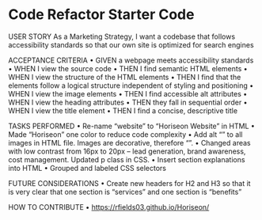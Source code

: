 # Code Refactor Starter Code
USER STORY
As a Marketing Strategy, I want a codebase that follows accessibility standards so that our own site is optimized for search engines

ACCEPTANCE CRITERIA
•	GIVEN a webpage meets accessibility standards
•	WHEN I view the source code
•	THEN I find semantic HTML elements
•	WHEN I view the structure of the HTML elements
•	THEN I find that the elements follow a logical structure independent of styling and positioning
•	WHEN I view the image elements
•	THEN I find accessible alt attributes
•	WHEN I view the heading attributes
•	THEN they fall in sequential order
•	WHEN I view the title element
•	THEN I find a concise, descriptive title

TASKS PERFORMED
•	Re-name “website” to “Horiseon Website” in HTML
•	Made “Horiseon” one color to reduce code complexity
•	Add alt “” to all images in HTML file.  Images are decorative, therefore “”.
•	Changed areas with low contrast from 16px to 20px – lead generation, brand awareness, cost management.  Updated p class in CSS.
•	Insert section explanations into HTML
•	Grouped and labeled CSS selectors

FUTURE CONSIDERATIONS
•	Create new headers for H2 and H3 so that it is very clear that one section is “services” and one section is “benefits”

HOW TO CONTRIBUTE
•	https://rfields03.github.io/Horiseon/

